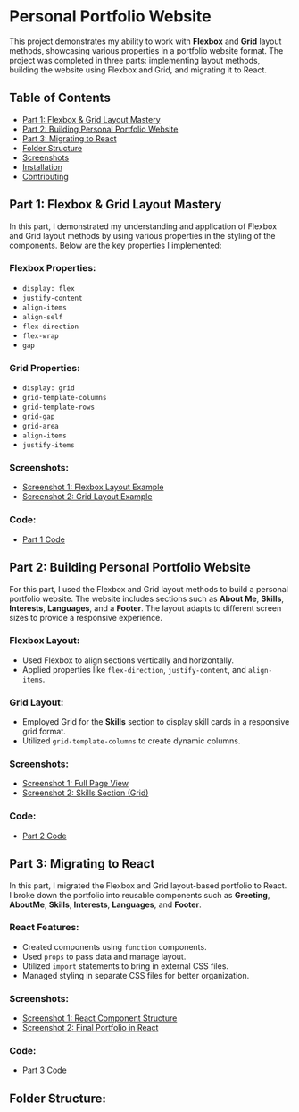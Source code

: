 # Personal Portfolio Website

This project demonstrates my ability to work with **Flexbox** and **Grid** layout methods, showcasing various properties in a portfolio website format. The project was completed in three parts: implementing layout methods, building the website using Flexbox and Grid, and migrating it to React.

## Table of Contents
- [Part 1: Flexbox & Grid Layout Mastery](#part-1-flexbox-grid-layout-mastery)
- [Part 2: Building Personal Portfolio Website](#part-2-building-personal-portfolio-website)
- [Part 3: Migrating to React](#part-3-migrating-to-react)
- [Folder Structure](#folder-structure)
- [Screenshots](#screenshots)
- [Installation](#installation)
- [Contributing](#contributing)

## Part 1: Flexbox & Grid Layout Mastery
In this part, I demonstrated my understanding and application of Flexbox and Grid layout methods by using various properties in the styling of the components. Below are the key properties I implemented:

### Flexbox Properties:
- `display: flex`
- `justify-content`
- `align-items`
- `align-self`
- `flex-direction`
- `flex-wrap`
- `gap`

### Grid Properties:
- `display: grid`
- `grid-template-columns`
- `grid-template-rows`
- `grid-gap`
- `grid-area`
- `align-items`
- `justify-items`

### Screenshots:
- [Screenshot 1: Flexbox Layout Example](./path/to/screenshot1.png)
- [Screenshot 2: Grid Layout Example](./path/to/screenshot2.png)

### Code:
- [Part 1 Code](./path/to/part1_code)

## Part 2: Building Personal Portfolio Website
For this part, I used the Flexbox and Grid layout methods to build a personal portfolio website. The website includes sections such as **About Me**, **Skills**, **Interests**, **Languages**, and a **Footer**. The layout adapts to different screen sizes to provide a responsive experience.

### Flexbox Layout:
- Used Flexbox to align sections vertically and horizontally.
- Applied properties like `flex-direction`, `justify-content`, and `align-items`.

### Grid Layout:
- Employed Grid for the **Skills** section to display skill cards in a responsive grid format.
- Utilized `grid-template-columns` to create dynamic columns.

### Screenshots:
- [Screenshot 1: Full Page View](./path/to/screenshot1.png)
- [Screenshot 2: Skills Section (Grid)](./path/to/screenshot2.png)

### Code:
- [Part 2 Code](./path/to/part2_code)

## Part 3: Migrating to React
In this part, I migrated the Flexbox and Grid layout-based portfolio to React. I broke down the portfolio into reusable components such as **Greeting**, **AboutMe**, **Skills**, **Interests**, **Languages**, and **Footer**.

### React Features:
- Created components using `function` components.
- Used `props` to pass data and manage layout.
- Utilized `import` statements to bring in external CSS files.
- Managed styling in separate CSS files for better organization.

### Screenshots:
- [Screenshot 1: React Component Structure](./path/to/screenshot1.png)
- [Screenshot 2: Final Portfolio in React](./path/to/screenshot2.png)

### Code:
- [Part 3 Code](./path/to/part3_code)

## Folder Structure:
